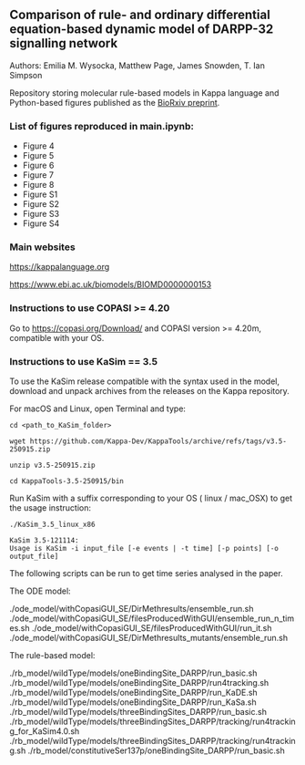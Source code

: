 ## Comparison of rule- and ordinary differential equation-based dynamic model of DARPP-32 signalling network
Authors: Emilia M. Wysocka, Matthew Page, James Snowden, T. Ian Simpson 

Repository storing molecular rule-based models in Kappa language and Python-based figures published as the [BioRxiv preprint](https://www.biorxiv.org/content/10.1101/2022.03.26.485918v1).


### List of figures reproduced in main.ipynb:

* Figure 4
  <!--- - (A) wt/wild-type_summedpatternsOriginal_selected_.pdf --->
  <!--- - (B) wt/wild-type_stochastic_ode_model_selected_SD.pdf --->
  <!--- - (C) wt/wild-typeoBS_rb_model_selected_SD.pdf --->
* Figure 5
   <!--- - compared/w-t_ode2rb_stoch2stochpaired_resized.pdf --->
* Figure 6
  <!--- - (A) ca_all_case/all_Ca_all_Ca2_paired_w-t_ode2rb_stoch2stoch.pdf --->
  <!--- - (B) ca_all_case/all_Ca2_all_Ca_paired_all_ca_rb_18_ode_13.pdf --->
  <!--- - (C) ca_all_case/all_Ca2_all_Ca_paired_all_ca_summed_first_instance_of_PP2B.pdf --->
* Figure 7
  <!--- - ca_all_case/all_Ca_summed_PP2Bpaired.pdf --> 
* Figure 8
  <!--- - (A) alone/constSer/constitutive_Ser137_summedpatternsOriginal_selected_.pdf
  - (B) alone/constSer/constitutive_serinetBS_rb_model_selected_SD.pdf
  - (C) alone/ser2ala/serine_to_alanine_summedpatternsOriginal_selected_.pdf
  - (D) alone/ser2ala/serine_to_alaninetBS_rb_model_selected_SD.pdf --->
* Figure S1
  <!--- - ca_all_case/CaRates_15_1_7_CaStim_6_representations_of_PP2Bi.pdf --->
* Figure S2
  <!--- - img/ca_all_case/all_Capaired.pdf --->
* Figure S3
  <!--- - compared/w-t_rb2rb_stoch2stochpaired_resized.pdf --->
* Figure S4
 <!--- - compared/s_speciesNum_per_time_tBS_oBS_to_stimuli_2.pdf --->

### Main websites

https://kappalanguage.org

https://www.ebi.ac.uk/biomodels/BIOMD0000000153


### Instructions to use COPASI >= 4.20

Go to https://copasi.org/Download/ and  COPASI version >= 4.20m, compatible with your OS.


### Instructions to use KaSim == 3.5

To use the KaSim release compatible with the syntax used in the model, download and unpack archives from the releases on the Kappa repository.

For macOS and Linux, open Terminal and type:

```console
cd <path_to_KaSim_folder>

wget https://github.com/Kappa-Dev/KappaTools/archive/refs/tags/v3.5-250915.zip

unzip v3.5-250915.zip

cd KappaTools-3.5-250915/bin
```

Run KaSim with a suffix corresponding to your OS ( linux / mac_OSX) to get the usage instruction:

```console
./KaSim_3.5_linux_x86 

KaSim 3.5-121114: 
Usage is KaSim -i input_file [-e events | -t time] [-p points] [-o output_file]

```

The following scripts can be run to get time series analysed in the paper.

The ODE model:

./ode_model/withCopasiGUI_SE/DirMethresults/ensemble_run.sh
./ode_model/withCopasiGUI_SE/filesProducedWithGUI/ensemble_run_n_times.sh
./ode_model/withCopasiGUI_SE/filesProducedWithGUI/run_it.sh
./ode_model/withCopasiGUI_SE/DirMethresults_mutants/ensemble_run.sh

The rule-based model:

./rb_model/wildType/models/oneBindingSite_DARPP/run_basic.sh
./rb_model/wildType/models/oneBindingSite_DARPP/run4tracking.sh
./rb_model/wildType/models/oneBindingSite_DARPP/run_KaDE.sh
./rb_model/wildType/models/oneBindingSite_DARPP/run_KaSa.sh
./rb_model/wildType/models/threeBindingSites_DARPP/run_basic.sh
./rb_model/wildType/models/threeBindingSites_DARPP/tracking/run4tracking_for_KaSim4.0.sh
./rb_model/wildType/models/threeBindingSites_DARPP/tracking/run4tracking.sh
./rb_model/constitutiveSer137p/oneBindingSite_DARPP/run_basic.sh
